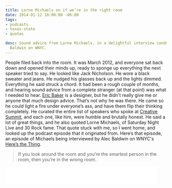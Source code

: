 ```yaml
---
title: Lorne Michaels on if we’re in the right room
date: 2014-01-12 18:00:00 -06:00
tags:
- podcasts
- texas-state
- quotes

desc: Sound advice from Lorne Michaels, in a delightful interview conducted by Alec
  Baldwin on WNYC.
---
```


People filed back into the room. It was March 2012, and everyone sat back down and opened their minds up, ready to sponge up everything the next speaker tried to say. He looked like Jack Nicholson. He wore a black sweater and jeans. He nudged his glasses back up and the lights dimmed. Everything he said struck a chord. It had been a rough couple of months, and hearing sound advice from a complete stranger (at that point) was what I needed to hear. [Eric Baker](http://www.ericbakerdesign.net/) is a designer, but he didn't really give me or anyone that much design advice. That’s not why he was there. He came so he could light a fire under everyone’s ass, and have them flip their thinking completely. He curated the entire list of speakers who spoke at [Creative Summit](http://www.creativesummit.com/summit-26-photos.html), and each one, like him, were humble and brutally honest. He said a lot of great things, and he also quoted Lorne Michaels, of Saturday Night Live and 30 Rock fame. That quote stuck with me, so I went home, and looked up the podcast episode that it originated from. Here’s that episode, an episode of Michaels being interviewed by Alec Baldwin on WNYC's [Here’s the Thing](http://www.wnyc.org/story/182698-lorne-michaels/).
> If you look around the room and you’re the smartest person in the room, then you’re in the wrong room.


<iframe style="width:474px; height:54px; margin: 0 auto;" width="474" height="54" frameborder="0" scrolling="no" src="//www.wnyc.org/widgets/ondemand_player/#file=http%3A%2F%2Fwww.wnyc.org%2Faudio%2Fxspf%2F182698%2F;containerClass=wnyc"></iframe>
